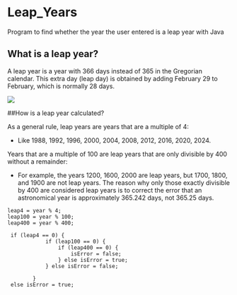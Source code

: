 # Leap_Years
 Program to find whether the year the user entered is a leap year with Java

## What is a leap year?

A leap year is a year with 366 days instead of 365 in the Gregorian calendar. This extra day (leap day) is obtained by adding February 29 to February, which is normally 28 days.

![](https://c.tadst.com/gfx/600x337/leap-year-calculation.png?1)

##How is a leap year calculated?

As a general rule, leap years are years that are a multiple of 4:

* Like 1988, 1992, 1996, 2000, 2004, 2008, 2012, 2016, 2020, 2024.

Years that are a multiple of 100 are leap years that are only divisible by 400 without a remainder:

* For example, the years 1200, 1600, 2000 are leap years, but 1700, 1800, and 1900 are not leap years.
The reason why only those exactly divisible by 400 are considered leap years is to correct the error that an astronomical year is approximately 365.242 days, not 365.25 days.


```
leap4 = year % 4;
leap100 = year % 100;
leap400 = year % 400;

```


```
 if (leap4 == 0) {
            if (leap100 == 0) {
                if (leap400 == 0) {
                    isError = false;
                } else isError = true;
            } else isError = false;

        }
 else isError = true;

```
